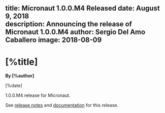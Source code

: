title: Micronaut 1.0.0.M4 Released
date: August 9, 2018  
description: Announcing the release of Micronaut 1.0.0.M4
author: Sergio Del Amo Caballero
image: 2018-08-09
---

# [%title]

**By [%author]**

[%date] 

1.0.0.M4 release for Micronaut.

See [release notes](https://github.com/micronaut-projects/micronaut-core/releases/tag/v1.0.0.M4) and [documentation](http://docs.micronaut.io/1.0.0.M4/guide/index.html) for this release.
